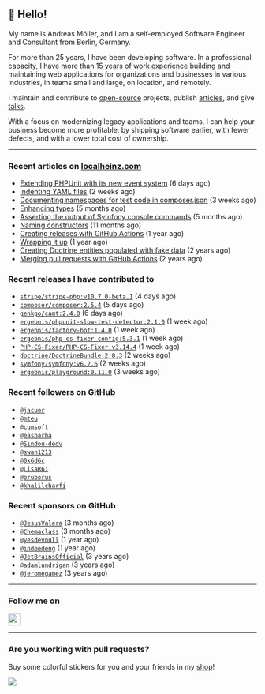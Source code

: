 ## :wave: Hello!

My name is Andreas Möller, and I am a self-employed Software Engineer and Consultant from Berlin, Germany.

For more than 25 years, I have been developing software. In a professional capacity, I have [more than 15 years of work experience](https://localheinz.com/work-experience/) building and maintaining web applications for organizations and businesses in various industries, in teams small and large, on location, and remotely.

I maintain and contribute to [open-source](https://localheinz.com/open-source/) projects, publish [articles](https://localheinz.com/articles/), and give [talks](https://localheinz.com/talks).

With a focus on modernizing legacy applications and teams, I can help your business become more profitable: by shipping software earlier, with fewer defects, and with a lower total cost of ownership.

<hr>

### Recent articles on [localheinz.com](https://localheinz.com/articles/)

- [Extending PHPUnit with its new event system](https://localheinz.com/articles/2023/02/14/extending-phpunit-with-its-new-event-system/) (6 days ago)
- [Indenting YAML files](https://localheinz.com/articles/2023/02/06/indenting-yaml-files/) (2 weeks ago)
- [Documenting namespaces for test code in composer.json](https://localheinz.com/articles/2023/01/29/documenting-namespaces-for-test-code-in-composer.json/) (3 weeks ago)
- [Enhancing types](https://localheinz.com/articles/2022/09/20/enhancing-types/) (5 months ago)
- [Asserting the output of Symfony console commands](https://localheinz.com/articles/2022/08/29/asserting-the-output-of-symfony-console-commands/) (5 months ago)
- [Naming constructors](https://localheinz.com/articles/2022/03/26/naming-constructors/) (11 months ago)
- [Creating releases with GitHub Actions](https://localheinz.com/articles/2022/01/24/creating-releases-with-github-actions/) (1 year ago)
- [Wrapping it up](https://localheinz.com/articles/2021/12/31/wrapping-it-up/) (1 year ago)
- [Creating Doctrine entities populated with fake data](https://localheinz.com/articles/2020/07/16/creating-doctrine-entities-populated-with-fake-data/) (2 years ago)
- [Merging pull requests with GitHub Actions](https://localheinz.com/articles/2020/06/15/merging-pull-requests-with-github-actions/) (2 years ago)

### Recent releases I have contributed to

- [`stripe/stripe-php:v10.7.0-beta.1`](https://github.com/stripe/stripe-php/releases/tag/v10.7.0-beta.1) (4 days ago)
- [`composer/composer:2.5.4`](https://github.com/composer/composer/releases/tag/2.5.4) (5 days ago)
- [`genkgo/camt:2.4.0`](https://github.com/genkgo/camt/releases/tag/2.4.0) (6 days ago)
- [`ergebnis/phpunit-slow-test-detector:2.1.0`](https://github.com/ergebnis/phpunit-slow-test-detector/releases/tag/2.1.0) (1 week ago)
- [`ergebnis/factory-bot:1.4.0`](https://github.com/ergebnis/factory-bot/releases/tag/1.4.0) (1 week ago)
- [`ergebnis/php-cs-fixer-config:5.3.1`](https://github.com/ergebnis/php-cs-fixer-config/releases/tag/5.3.1) (1 week ago)
- [`PHP-CS-Fixer/PHP-CS-Fixer:v3.14.4`](https://github.com/PHP-CS-Fixer/PHP-CS-Fixer/releases/tag/v3.14.4) (1 week ago)
- [`doctrine/DoctrineBundle:2.8.3`](https://github.com/doctrine/DoctrineBundle/releases/tag/2.8.3) (2 weeks ago)
- [`symfony/symfony:v6.2.6`](https://github.com/symfony/symfony/releases/tag/v6.2.6) (2 weeks ago)
- [`ergebnis/playground:0.11.0`](https://github.com/ergebnis/playground/releases/tag/0.11.0) (3 weeks ago)

### Recent followers on GitHub

- [`@jacuer`](https://github.com/jacuer)
- [`@mteu`](https://github.com/mteu)
- [`@cumsoft`](https://github.com/cumsoft)
- [`@easbarba`](https://github.com/easbarba)
- [`@Sindou-dedv`](https://github.com/Sindou-dedv)
- [`@swan1213`](https://github.com/swan1213)
- [`@0x6d6c`](https://github.com/0x6d6c)
- [`@LisaR61`](https://github.com/LisaR61)
- [`@oruborus`](https://github.com/oruborus)
- [`@khalilcharfi`](https://github.com/khalilcharfi)

### Recent sponsors on GitHub

- [`@JesusValera`](https://github.com/JesusValera) (3 months ago)
- [`@Chemaclass`](https://github.com/Chemaclass) (3 months ago)
- [`@yesdevnull`](https://github.com/yesdevnull) (1 year ago)
- [`@indeedeng`](https://github.com/indeedeng) (1 year ago)
- [`@JetBrainsOfficial`](https://github.com/JetBrainsOfficial) (3 years ago)
- [`@adamlundrigan`](https://github.com/adamlundrigan) (3 years ago)
- [`@jeromegamez`](https://github.com/jeromegamez) (3 years ago)

<hr>

### Follow me on

<p>
    <a target="_blank" href="https://twitter.com/intent/follow?screen_name=localheinz" title="Follow @localheinz on Twitter"><img src="https://cdn.jsdelivr.net/npm/simple-icons@3.9.0/icons/twitter.svg" width="24px" height="24px"></a>
</p>

<hr>

### Are you working with pull requests?

Buy some colorful stickers for you and your friends in my <a target="_blank" href="https://shop.localheinz.com" title="shop.localheinz.com">shop</a>!

[![](https://localheinz.com/permanent/img/localheinz/localheinz)](https://localheinz.com/permanent/url/localheinz/localheinz)
